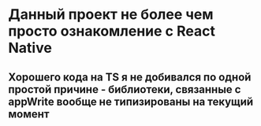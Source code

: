 # Данный проект не более чем просто ознакомление с React Native
## Хорошего кода на TS я не добивался по одной простой причине - библиотеки, связанные с appWrite вообще не типизированы на текущий момент
